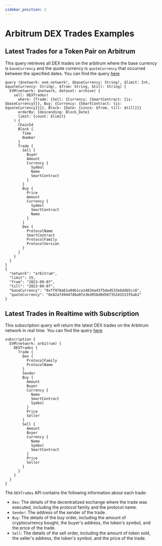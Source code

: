 ```yaml
---
sidebar_position: 2
---
```


# Arbitrum DEX Trades Examples

## Latest Trades for a Token Pair on Arbitrum

This query retrieves all DEX trades on the arbitrum where the base currency is `baseCurrency` and the quote currency is `quoteCurrency` that occurred between the specified dates.
You can find the query [here](https://ide.bitquery.io/Pair-last-trades_2)

```
query ($network: evm_network!, $baseCurrency: String!, $limit: Int, $quoteCurrency: String!, $from: String, $till: String) {
  EVM(network: $network, dataset: archive) {
    sell: DEXTrades(
      where: {Trade: {Sell: {Currency: {SmartContract: {is: $baseCurrency}}}, Buy: {Currency: {SmartContract: {is: $quoteCurrency}}}}, Block: {Date: {since: $from, till: $till}}}
      orderBy: {descending: Block_Date}
      limit: {count: $limit}
    ) {
      ChainId
      Block {
        Time
        Number
      }
      Trade {
        Sell {
          Buyer
          Amount
          Currency {
            Symbol
            Name
            SmartContract
          }
        }
        Buy {
          Price
          Amount
          Currency {
            Symbol
            SmartContract
            Name
          }
        }
        Dex {
          ProtocolName
          SmartContract
          ProtocolFamily
          ProtocolVersion
        }
      }
    }
  }
}
{
  "network": "arbitrum",
  "limit": 15,
  "from": "2023-09-07",
  "till": "2023-09-07",
  "baseCurrency": "0xff970a61a04b1ca14834a43f5de4533ebddb5cc8",
  "quoteCurrency": "0x82af49447d8a07e3bd95bd0d56f35241523fbab1"
}

```
## Latest Trades in Realtime with Subscription

This subscription query will return the latest DEX trades on the Arbitrum network in real time. 
You can find the query [here](https://ide.bitquery.io/Arbitrum-Dextrades-subscription)

```
subscription {
  EVM(network: arbitrum) {
    DEXTrades {
      Trade {
        Dex {
          ProtocolFamily
          ProtocolName
        }
        Sender
        Buy {
          Amount
          Buyer
          Currency {
            Name
            SmartContract
            Symbol
          }
          Price
          Seller
        }
        Sell {
          Amount
          Buyer
          Currency {
            Name
            Symbol
            SmartContract
          }
          Price
          Seller
        }
      }
    }
  }
}

```

The `DEXTrades` API contains the following information about each trade:

-   `Dex`: The details of the decentralized exchange where the trade was executed, including the protocol family and the protocol name.
-   `Sender`: The address of the sender of the trade.
-   `Buy`: The details of the buy order, including the amount of cryptocurrency bought, the buyer's address, the token's symbol, and the price of the trade.
-   `Sell`: The details of the sell order, including the amount of token sold, the seller's address, the token's symbol, and the price of the trade.